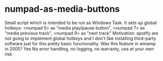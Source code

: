 # numpad-as-media-buttons
Small script which is intended to be run as Windows Task. 
It sets up global hotkeys: <numpad 5> as "media play/pause button", <numpad 7> as "media previous track", <numpad 9> as "next track"
Motivation: spotify are not going to implement global hotkeys and I don't like installing third-party software just for this pretty basic functionality. 
Was this feature in winamp in 2005? Yes
No error handling, no logging, no warranty, use at your own risk
